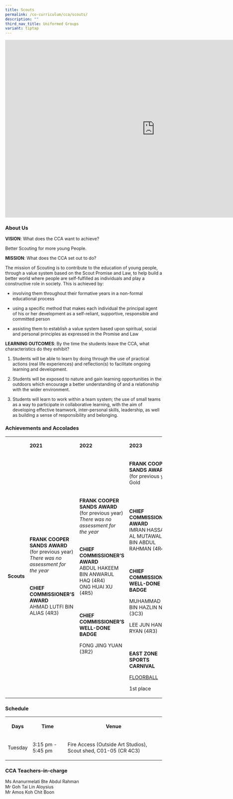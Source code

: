 ```yaml
---
title: Scouts
permalink: /co-curriculum/cca/scouts/
description: ""
third_nav_title: Uniformed Groups
variant: tiptap
---
```

<div class="iframe-wrapper"><iframe height="569" width="960" allowfullscreen="true" frameborder="0" src="https://docs.google.com/presentation/d/18_eVfXmLo-GIVbl2W5i5ekzh0we-XmIj3-55EsoGNTQ/embed?start=true&amp;loop=true&amp;delayms=3000"></iframe></div><h3>About Us</h3><p><strong>VISION</strong>: What does the CCA want to achieve?&nbsp;</p><p>Better Scouting for more young People.</p><p><strong>MISSION</strong>: What does the CCA set out to do?</p><p>The mission of Scouting is to contribute to the education of young people, through a value system based on the Scout Promise and Law, to help build a better world where people are self-fulfilled as individuals and play a constructive role in society. This is achieved by:&nbsp;</p><ul data-tight="true" class="tight"><li><p>involving them throughout their formative years in a non-formal educational process</p></li><li><p>using a specific method that makes each individual the principal agent of his or her development as a self-reliant, supportive, responsible and committed person</p></li><li><p>assisting them to establish a value system based upon spiritual, social and personal principles as expressed in the Promise and Law</p></li></ul><p><strong>LEARNING OUTCOMES</strong>: By the time the students leave the CCA, what characteristics do they exhibit?</p><ol data-tight="true" class="tight"><li><p>Students will be able to learn by doing through the use of practical actions (real life experiences) and reflection(s) to facilitate ongoing learning and development.&nbsp;</p></li><li><p>Students will be exposed to nature and gain learning opportunities in the outdoors which encourage a better understanding of and a relationship with the wider environment.</p></li><li><p>Students will learn to work within a team system; the use of small teams as a way to participate in collaborative learning, with the aim of developing effective teamwork, inter-personal skills, leadership, as well as building a sense of responsibility and belonging.</p></li></ol><h3>Achievements and Accolades</h3><table><tbody><tr><td rowspan="1" colspan="1"><p><strong>&nbsp;</strong></p></td><td rowspan="1" colspan="1"><p><strong>2021</strong></p></td><td rowspan="1" colspan="1"><p><strong>2022</strong></p></td><td rowspan="1" colspan="1"><p><strong>2023</strong></p></td></tr><tr><td rowspan="1" colspan="1"><p><strong>Scouts</strong></p></td><td rowspan="1" colspan="1"><p><strong>FRANK COOPER SANDS AWARD </strong>(for previous year)<strong><br></strong><em>There was no assessment for the year</em></p><p><strong><br>CHIEF COMMISSIONER’S AWARD&nbsp; <br></strong>AHMAD LUTFI BIN ALIAS (4R3)</p></td><td rowspan="1" colspan="1"><p><strong>FRANK COOPER SANDS AWARD </strong>(for previous year)<strong><br></strong><em>There was no assessment for the year</em></p><p><strong><br>CHIEF COMMISSIONER’S AWARD&nbsp; <br></strong>ABDUL HAKEEM BIN ANWARUL HAQ (4R4)<br>ONG HUAI XU (4R5)</p><p><strong>&nbsp;</strong></p><p><strong>CHIEF COMMISSIONER’S WELL-DONE BADGE</strong></p><p>FONG JING YUAN (3R2)</p></td><td rowspan="1" colspan="1"><p><strong>FRANK COOPER SANDS AWARD </strong>(for previous year)<strong><br></strong>Gold</p><p><strong>&nbsp;</strong></p><p><strong><br>CHIEF COMMISSIONER’S AWARD&nbsp; <br></strong>IMRAN HASSAN AL MUTAWALLI BIN ABDUL RAHMAN (4R4)</p><p><strong>&nbsp;</strong></p><p><strong>CHIEF COMMISSIONER’S WELL-DONE BADGE</strong></p><p>MUHAMMAD SUFI BIN HAZLIN NOOR (3C3)</p><p>LEE JUN HAN, RYAN (4R3)</p><p>&nbsp;</p><p><strong>EAST ZONE SPORTS CARNIVAL</strong></p><p><u>FLOORBALL</u></p><p>1st place</p></td></tr></tbody></table><h3>Schedule</h3><table><tbody><tr><th rowspan="1" colspan="1"><p>Days<br></p></th><th rowspan="1" colspan="1"><p>Time<br></p></th><th rowspan="1" colspan="1"><p>Venue<br></p></th></tr><tr><td rowspan="1" colspan="1"><p>Tuesday<br></p></td><td rowspan="1" colspan="1"><p>3:15 pm - 5:45 pm<br></p></td><td rowspan="1" colspan="1"><p>Fire Access (Outside Art Studios), Scout shed, C01-05 (CR 4C3)</p></td></tr></tbody></table><h3>CCA Teachers-in-charge</h3><p>Ms Ananurmelati Bte Abdul Rahman<br>Mr Goh Tai Lin Aloysius<br>Mr Amos Koh Chit Boon</p>